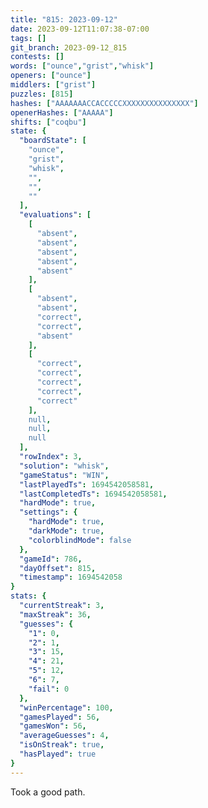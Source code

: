 ```yaml
---
title: "815: 2023-09-12"
date: 2023-09-12T11:07:38-07:00
tags: []
git_branch: 2023-09-12_815
contests: []
words: ["ounce","grist","whisk"]
openers: ["ounce"]
middlers: ["grist"]
puzzles: [815]
hashes: ["AAAAAAACCACCCCCXXXXXXXXXXXXXXX"]
openerHashes: ["AAAAA"]
shifts: ["coqbu"]
state: {
  "boardState": [
    "ounce",
    "grist",
    "whisk",
    "",
    "",
    ""
  ],
  "evaluations": [
    [
      "absent",
      "absent",
      "absent",
      "absent",
      "absent"
    ],
    [
      "absent",
      "absent",
      "correct",
      "correct",
      "absent"
    ],
    [
      "correct",
      "correct",
      "correct",
      "correct",
      "correct"
    ],
    null,
    null,
    null
  ],
  "rowIndex": 3,
  "solution": "whisk",
  "gameStatus": "WIN",
  "lastPlayedTs": 1694542058581,
  "lastCompletedTs": 1694542058581,
  "hardMode": true,
  "settings": {
    "hardMode": true,
    "darkMode": true,
    "colorblindMode": false
  },
  "gameId": 786,
  "dayOffset": 815,
  "timestamp": 1694542058
}
stats: {
  "currentStreak": 3,
  "maxStreak": 36,
  "guesses": {
    "1": 0,
    "2": 1,
    "3": 15,
    "4": 21,
    "5": 12,
    "6": 7,
    "fail": 0
  },
  "winPercentage": 100,
  "gamesPlayed": 56,
  "gamesWon": 56,
  "averageGuesses": 4,
  "isOnStreak": true,
  "hasPlayed": true
}
---
```

<!-- more -->
Took a good path. 
